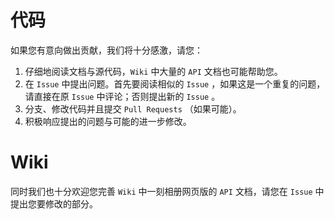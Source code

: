 # 代码
如果您有意向做出贡献，我们将十分感激，请您：  
1. 仔细地阅读文档与源代码，`Wiki` 中大量的 `API` 文档也可能帮助您。  
2. 在 `Issue` 中提出问题。首先要阅读相似的 `Issue` ，如果这是一个重复的问题，请直接在原 `Issue` 中评论；否则提出新的 `Issue` 。  
3. 分支、修改代码并且提交 `Pull Requests` （如果可能）。
4. 积极响应提出的问题与可能的进一步修改。

# Wiki
同时我们也十分欢迎您完善 `Wiki` 中一刻相册网页版的 `API` 文档，请您在 `Issue` 中提出您要修改的部分。
